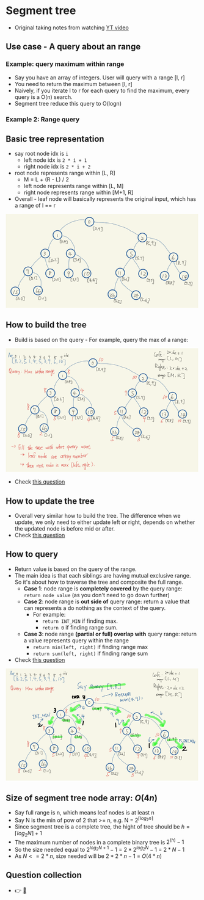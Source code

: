 # Segment tree
- Original taking notes from watching [YT video](https://youtu.be/-dUiRtJ8ot0)

## Use case - A query about an range
### Example: query maximum within range
- Say you have an array of integers. User will query with a range [l, r]
- You need to return the maximum between [l, r]
- Naively, if you iterate l to r for each query to find the maximum, every query is a O(n) search.
- Segment tree reduce this query to O(logn)

### Example 2: Range query

## Basic tree representation
- say root node idx is `i`
  - left node idx is `2 * i + 1`
  - right node idx is `2 * i + 2`
- root node represents range within [L, R]
  - M = L + (R - L) / 2
  - left node represents range within [L, M]
  - right node represents range within [M+1, R]
- Overall - leaf node will basically represents the original input, which has a range of l == r

![](../srcs/segment_tree_basic_structure.png)

## How to build the tree
- Build is based on the query - For example, query the max of a range:

![](../srcs/segment_tree_build.png)

- Check [this question](../segment_tree/range_sum_query_mutable_segmenttree.h)

## How to update the tree
- Overall very similar how to build the tree. The difference when we update, we only need to either update left or right, depends on whether the updated node is before mid or after.
- Check [this question](../segment_tree/range_sum_query_mutable_segmenttree.h)

## How to query
- Return value is based on the query of the range.
- The main idea is that each siblings are having mutual exclusive range. So it's about how to traverse the tree and composite the full range.
  - **Case 1**: node range is **completely covered** by the query range: `return node value` (as you don't need to go down further)
  - **Case 2**: node range is **out side of** query range: return a value that can represents a do nothing as the context of the query.
    - For example:
      - `return INT_MIN` if finding max.
      - `return 0` if finding range sum.
  - **Case 3**: node range **(partial or full) overlap with** query range: return a value represents query within the range
    - `return min(left, right)` if finding range max
    - `return sum(left, right)` if finding range sum
- Check [this question](../segment_tree/range_sum_query_mutable_segmenttree.h)

![](../srcs/segment_tree_query.png)

## Size of segment tree node array: $O(4n)$
- Say full range is n, which means leaf nodes is at least n
- Say N is the min of pow of 2 that >= n, e.g. N = $2^{\lceil log_2{n} \rceil}$
- Since segment tree is a complete tree, the hight of tree should be $h = \lceil log_2{N} \rceil + 1$
- The maximum number of nodes in a complete binary tree is $2^(h) - 1$
- So the size needed equal to $2^{log_2{N} + 1} - 1$ = $2 * 2^{log_2{N}} - 1$ = $2 * N - 1$
- As $N <= 2 * n$, size needed will be $2 * 2 * n - 1$ = $O(4*n)$

## Question collection
- :point_right: [:notebook:](../segment_tree/README.md)